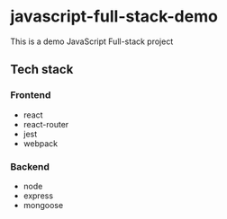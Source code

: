 # javascript-full-stack-demo
This is a demo JavaScript Full-stack project

## Tech stack

### Frontend

- react
- react-router
- jest
- webpack

### Backend

- node
- express
- mongoose
